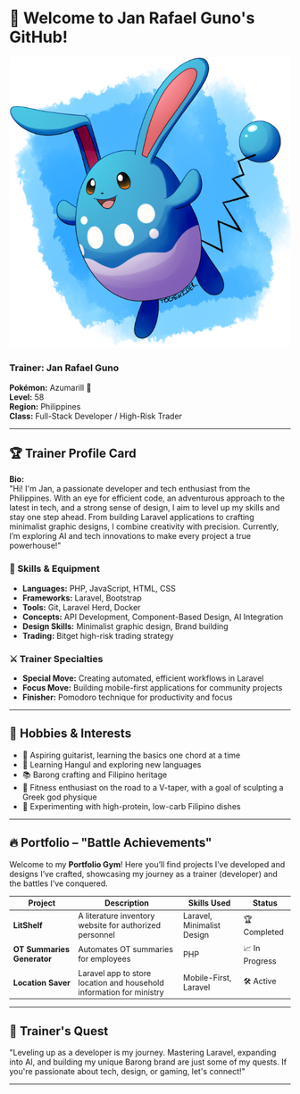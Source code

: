 # 👋 Welcome to Jan Rafael Guno's GitHub!

![Azumarill](./image/Azumarill-Pokemon-PNG-Images-HD.png)


### Trainer: Jan Rafael Guno  
**Pokémon:** Azumarill 🐰  
**Level:** 58  
**Region:** Philippines  
**Class:** Full-Stack Developer / High-Risk Trader

---

## 🏆 Trainer Profile Card

**Bio:**  
"Hi! I'm Jan, a passionate developer and tech enthusiast from the Philippines. With an eye for efficient code, an adventurous approach to the latest in tech, and a strong sense of design, I aim to level up my skills and stay one step ahead. From building Laravel applications to crafting minimalist graphic designs, I combine creativity with precision. Currently, I’m exploring AI and tech innovations to make every project a true powerhouse!"

### 🎒 Skills & Equipment
- **Languages:** PHP, JavaScript, HTML, CSS  
- **Frameworks:** Laravel, Bootstrap  
- **Tools:** Git, Laravel Herd, Docker  
- **Concepts:** API Development, Component-Based Design, AI Integration  
- **Design Skills:** Minimalist graphic design, Brand building  
- **Trading:** Bitget high-risk trading strategy  

### ⚔️ Trainer Specialties
- **Special Move:** Creating automated, efficient workflows in Laravel  
- **Focus Move:** Building mobile-first applications for community projects  
- **Finisher:** Pomodoro technique for productivity and focus  

---

## 🎨 Hobbies & Interests

- 🎸 Aspiring guitarist, learning the basics one chord at a time  
- 🧠 Learning Hangul and exploring new languages  
- 📚 Barong crafting and Filipino heritage  
- 💪 Fitness enthusiast on the road to a V-taper, with a goal of sculpting a Greek god physique  
- 🥘 Experimenting with high-protein, low-carb Filipino dishes  

---

## 🔥 Portfolio – "Battle Achievements"
Welcome to my **Portfolio Gym**! Here you’ll find projects I’ve developed and designs I’ve crafted, showcasing my journey as a trainer (developer) and the battles I’ve conquered.

| Project | Description | Skills Used | Status |
| ------- | ----------- | ----------- | ------ |
| **LitShelf** | A literature inventory website for authorized personnel | Laravel, Minimalist Design | 🏆 Completed |
| **OT Summaries Generator** | Automates OT summaries for employees | PHP | 📈 In Progress |
| **Location Saver** | Laravel app to store location and household information for ministry | Mobile-First, Laravel | 🛠️ Active |

---

## 🧭 Trainer's Quest
"Leveling up as a developer is my journey. Mastering Laravel, expanding into AI, and building my unique Barong brand are just some of my quests. If you're passionate about tech, design, or gaming, let's connect!"

---  
